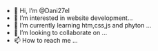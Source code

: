 - 👋 Hi, I’m @Dani27el
- 👀 I’m interested in website development...
- 🌱 I’m currently learning htm,css,js and phyton ...
- 💞️ I’m looking to collaborate on ...
- 📫 How to reach me ...

<!---
Dani27el/Dani27el is a ✨ special ✨ repository because its `README.md` (this file) appears on your GitHub profile.
You can click the Preview link to take a look at your changes.
--->
